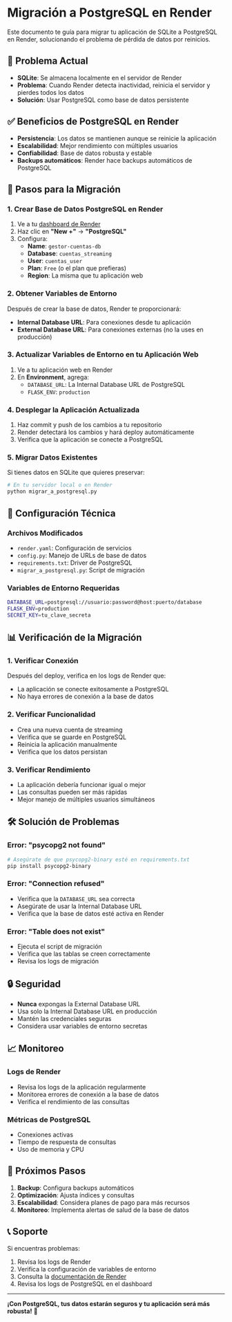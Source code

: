 # Migración a PostgreSQL en Render

Este documento te guía para migrar tu aplicación de SQLite a PostgreSQL en Render, solucionando el problema de pérdida de datos por reinicios.

## 🚨 Problema Actual

- **SQLite**: Se almacena localmente en el servidor de Render
- **Problema**: Cuando Render detecta inactividad, reinicia el servidor y pierdes todos los datos
- **Solución**: Usar PostgreSQL como base de datos persistente

## ✅ Beneficios de PostgreSQL en Render

- **Persistencia**: Los datos se mantienen aunque se reinicie la aplicación
- **Escalabilidad**: Mejor rendimiento con múltiples usuarios
- **Confiabilidad**: Base de datos robusta y estable
- **Backups automáticos**: Render hace backups automáticos de PostgreSQL

## 🚀 Pasos para la Migración

### 1. Crear Base de Datos PostgreSQL en Render

1. Ve a tu [dashboard de Render](https://dashboard.render.com)
2. Haz clic en **"New +"** → **"PostgreSQL"**
3. Configura:
   - **Name**: `gestor-cuentas-db`
   - **Database**: `cuentas_streaming`
   - **User**: `cuentas_user`
   - **Plan**: `Free` (o el plan que prefieras)
   - **Region**: La misma que tu aplicación web

### 2. Obtener Variables de Entorno

Después de crear la base de datos, Render te proporcionará:
- **Internal Database URL**: Para conexiones desde tu aplicación
- **External Database URL**: Para conexiones externas (no la uses en producción)

### 3. Actualizar Variables de Entorno en tu Aplicación Web

1. Ve a tu aplicación web en Render
2. En **Environment**, agrega:
   - `DATABASE_URL`: La Internal Database URL de PostgreSQL
   - `FLASK_ENV`: `production`

### 4. Desplegar la Aplicación Actualizada

1. Haz commit y push de los cambios a tu repositorio
2. Render detectará los cambios y hará deploy automáticamente
3. Verifica que la aplicación se conecte a PostgreSQL

### 5. Migrar Datos Existentes

Si tienes datos en SQLite que quieres preservar:

```bash
# En tu servidor local o en Render
python migrar_a_postgresql.py
```

## 🔧 Configuración Técnica

### Archivos Modificados

- `render.yaml`: Configuración de servicios
- `config.py`: Manejo de URLs de base de datos
- `requirements.txt`: Driver de PostgreSQL
- `migrar_a_postgresql.py`: Script de migración

### Variables de Entorno Requeridas

```bash
DATABASE_URL=postgresql://usuario:password@host:puerto/database
FLASK_ENV=production
SECRET_KEY=tu_clave_secreta
```

## 📊 Verificación de la Migración

### 1. Verificar Conexión

Después del deploy, verifica en los logs de Render que:
- La aplicación se conecte exitosamente a PostgreSQL
- No haya errores de conexión a la base de datos

### 2. Verificar Funcionalidad

- Crea una nueva cuenta de streaming
- Verifica que se guarde en PostgreSQL
- Reinicia la aplicación manualmente
- Verifica que los datos persistan

### 3. Verificar Rendimiento

- La aplicación debería funcionar igual o mejor
- Las consultas pueden ser más rápidas
- Mejor manejo de múltiples usuarios simultáneos

## 🛠️ Solución de Problemas

### Error: "psycopg2 not found"

```bash
# Asegúrate de que psycopg2-binary esté en requirements.txt
pip install psycopg2-binary
```

### Error: "Connection refused"

- Verifica que la `DATABASE_URL` sea correcta
- Asegúrate de usar la Internal Database URL
- Verifica que la base de datos esté activa en Render

### Error: "Table does not exist"

- Ejecuta el script de migración
- Verifica que las tablas se creen correctamente
- Revisa los logs de migración

## 🔒 Seguridad

- **Nunca** expongas la External Database URL
- Usa solo la Internal Database URL en producción
- Mantén las credenciales seguras
- Considera usar variables de entorno secretas

## 📈 Monitoreo

### Logs de Render

- Revisa los logs de la aplicación regularmente
- Monitorea errores de conexión a la base de datos
- Verifica el rendimiento de las consultas

### Métricas de PostgreSQL

- Conexiones activas
- Tiempo de respuesta de consultas
- Uso de memoria y CPU

## 🎯 Próximos Pasos

1. **Backup**: Configura backups automáticos
2. **Optimización**: Ajusta índices y consultas
3. **Escalabilidad**: Considera planes de pago para más recursos
4. **Monitoreo**: Implementa alertas de salud de la base de datos

## 📞 Soporte

Si encuentras problemas:

1. Revisa los logs de Render
2. Verifica la configuración de variables de entorno
3. Consulta la [documentación de Render](https://render.com/docs)
4. Revisa los logs de PostgreSQL en el dashboard

---

**¡Con PostgreSQL, tus datos estarán seguros y tu aplicación será más robusta!** 🎉
